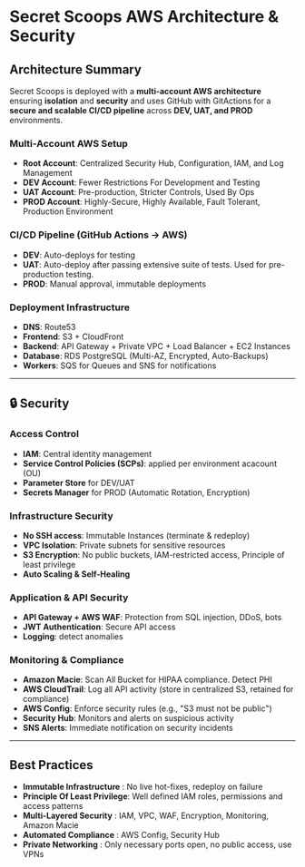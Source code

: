 # Secret Scoops AWS Architecture & Security

## Architecture Summary
Secret Scoops is deployed with a **multi-account AWS architecture** ensuring **isolation** and **security** and uses GitHub with GitActions for a **secure and scalable CI/CD pipeline** across **DEV, UAT, and PROD** environments.

### **Multi-Account AWS Setup**
- **Root Account**: Centralized Security Hub, Configuration, IAM, and Log Management
- **DEV Account**: Fewer Restrictions For Development and Testing
- **UAT Account**: Pre-production, Stricter Controls, Used By Ops
- **PROD Account**: Highly-Secure, Highly Available, Fault Tolerant, Production Environment

### **CI/CD Pipeline (GitHub Actions → AWS)**
- **DEV**: Auto-deploys for testing
- **UAT**: Auto-deploy after passing extensive suite of tests. Used for pre-production testing.
- **PROD**: Manual approval, immutable deployments

### **Deployment Infrastructure**
- **DNS**: Route53
- **Frontend**: S3 + CloudFront
- **Backend**: API Gateway + Private VPC + Load Balancer + EC2 Instances
- **Database**: RDS PostgreSQL (Multi-AZ, Encrypted, Auto-Backups)
- **Workers**: SQS for Queues and SNS for notifications

---

## 🔒 Security
### **Access Control**
- **IAM**: Central identity management
- **Service Control Policies (SCPs)**: applied per environment acacount (OU)
- **Parameter Store** for DEV/UAT
- **Secrets Manager** for PROD (Automatic Rotation, Encryption)

### **Infrastructure Security**
- **No SSH access**: Immutable Instances (terminate & redeploy)
- **VPC Isolation**: Private subnets for sensitive resources
- **S3 Encryption**: No public buckets, IAM-restricted access, Principle of least privilege 
- **Auto Scaling & Self-Healing**

### **️Application & API Security**
- **API Gateway + AWS WAF**: Protection from SQL injection, DDoS, bots
- **JWT Authentication**: Secure API access
- **Logging**: detect anomalies

### **Monitoring & Compliance**
- **Amazon Macie**: Scan All Bucket for HIPAA compliance. Detect PHI
- **AWS CloudTrail**: Log all API activity (store in centralized S3, retained for compliance)
- **AWS Config**: Enforce security rules (e.g., "S3 must not be public")
- **Security Hub**: Monitors and alerts on suspicious activity
- **SNS Alerts**: Immediate notification on security incidents
---

## Best Practices
- **Immutable Infrastructure** : No live hot-fixes, redeploy on failure  
- **Principle Of Least Privilege**: Well defined IAM roles, permissions and access patterns  
- **Multi-Layered Security** : IAM, VPC, WAF, Encryption, Monitoring, Amazon Macie  
- **Automated Compliance** : AWS Config, Security Hub  
- **Private Networking** : Only necessary ports open, no public access, use VPNs
